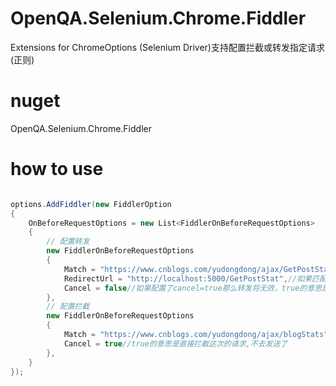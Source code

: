 # OpenQA.Selenium.Chrome.Fiddler
Extensions for ChromeOptions (Selenium Driver)支持配置拦截或转发指定请求(正则)

# nuget
OpenQA.Selenium.Chrome.Fiddler

# how to use

```csharp

options.AddFiddler(new FiddlerOption
{
    OnBeforeRequestOptions = new List<FiddlerOnBeforeRequestOptions>
    {
        // 配置转发
        new FiddlerOnBeforeRequestOptions
        {
            Match = "https://www.cnblogs.com/yudongdong/ajax/GetPostStat",//正则
            RedirectUrl = "http://localhost:5000/GetPostStat",//如果匹配成功则将requestBody转发到这个url中去
            Cancel = false//如果配置了cancel=true那么转发将无效，true的意思是直接拦截这次的请求,不去发送了
        },
        // 配置拦截
        new FiddlerOnBeforeRequestOptions
        {
            Match = "https://www.cnblogs.com/yudongdong/ajax/blogStats",
            Cancel = true//true的意思是直接拦截这次的请求,不去发送了
        },
    }
});


```
